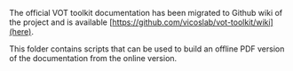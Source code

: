 The official VOT toolkit documentation has been migrated to Github wiki of the project and is available [https://github.com/vicoslab/vot-toolkit/wiki](here).

This folder contains scripts that can be used to build an offline PDF version of the documentation from the online version.
